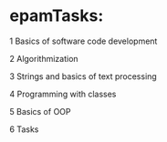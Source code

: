 # epamTasks:

1 Basics of software code development

2 Algorithmization

3 Strings and basics of text processing

4 Programming with classes

5 Basics of OOP

6 Tasks
